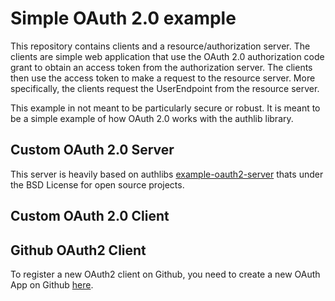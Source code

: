 # Simple OAuth 2.0 example

This repository contains clients and a resource/authorization server. The clients are simple web application that use the OAuth 2.0 authorization code grant to obtain an access token from the authorization server. The clients then use the access token to make a request to the resource server. More specifically, the clients request the UserEndpoint from the resource server.

This example in not meant to be particularly secure or robust. It is meant to be a simple example of how OAuth 2.0 works with the authlib library.

## Custom OAuth 2.0 Server

This server is heavily based on authlibs [example-oauth2-server](https://github.com/authlib/example-oauth2-server) thats under the BSD License for open source projects.

## Custom OAuth 2.0 Client

## Github OAuth2 Client

To register a new OAuth2 client on Github, you need to create a new OAuth App on Github [here](https://github.com/settings/developers).